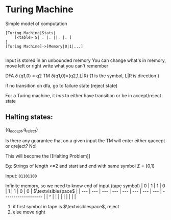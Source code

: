# Turing Machine

Simple model of computation

```nomnoml
[Turing Machine|Stats|
	[<table> S| . |. ||. |. ]
]
[Turing Machine]->[Memory|0|1|...]


```

Input is stored in an unbounded memory
You can change what's in memory, move left or right
write what you can't remember

DFA $\delta$ (q1,0) = q2
TM $\delta$(q1,0)=(q2,1,L|R) {1 is the symbol, L|R is direction }

if no transition on dfa, go to failure state (reject state)

For a Turing machine, it *has* to either have transition or be in accept/reject state

## Halting states:
{q$_{accept}$,q$_{reject}$}

Is there any guarantee that on a given input the TM will enter either qaccept or qreject? No!

This will become the [[Halting Problem]]

Eg: Strings of length >=2 and start and end with same symbol
$\Sigma$ = {0,1}

Input:
`01101100`

Infinite memory, so we need to know end of input (tape symbol)
| 0   | 1   | 1   | 0   | 1   | 1   | 0   | 0   | $\textvisiblespace$ |
| --- | --- | --- | --- | --- | --- | --- | --- | ------------------- |
| ^   |     |     |     |     |     |     |     |                     | 	

1. if first symbol in tape is $\textvisiblespace$, reject
2. else move right